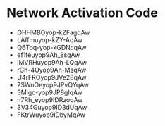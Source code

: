 # Network Activation Code
* OHHMBOyop-kZFagqAw
* LAffmuyop-kZY-AqAw
* Q6Toq-yop-kGDNcqAw
* ef1feuyop9Ah_8sqAw
* iMVRHuyop9Ah-LQqAw
* rGh-4Oyop9Ah-MsqAw
* U4rFROyop9JVe28qAw
* 7SWnOeyop9JPvQYqAw
* 3Migc-yop9JP8gIqAw
* n7Rh_eyop9IDRzoqAw
* 3V34Guyop9ID3dUqAw
* FKtrWuyop9IDbyMqAw